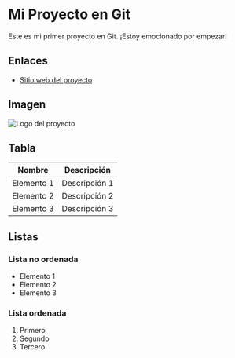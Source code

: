 # Mi Proyecto en Git

Este es mi primer proyecto en Git. ¡Estoy emocionado por empezar!

## Enlaces
- [Sitio web del proyecto](https://es.wikipedia.org/wiki/Página_web)

## Imagen
![Logo del proyecto](https://img.freepik.com/vector-gratis/vector-degradado-logotipo-colorido-pajaro_343694-1365.jpg)

## Tabla
| Nombre    | Descripción       |
|-----------|-------------------|
| Elemento 1 | Descripción 1    |
| Elemento 2 | Descripción 2    |
| Elemento 3 | Descripción 3    |

## Listas
### Lista no ordenada
- Elemento 1
- Elemento 2
- Elemento 3

### Lista ordenada
1. Primero
2. Segundo
3. Tercero

